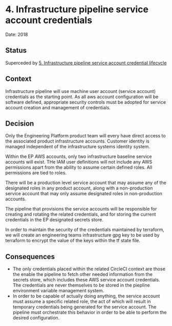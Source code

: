 # 4. Infrastructure pipeline service account credentials

Date: 2018

## Status

Superceded by [5. Infrastructure pipeline service account credential lifecycle](0005-infrastructure-pipeline-service-account-credential-lifecycle.md)

## Context

Infrastructure pipeline will use machine user account (service account) credentials as the starting point. As all aws account configuration will be software defined, appropriate security controls must be adopted for service account creation and management of credentials.  

## Decision

Only the Engineering Platform product team will every have direct access to the associated product infrastructure accounts. Customer identity is managed independent of the infrastructure systems identity system.  

Within the EP AWS accounts, only two infrastructure baseline service accounts will exist. THe IAM user definitions will not include any AWS permissions apart from the ability to assume certain defined roles. All permissions are tied to roles.  

There will be a production level service account that may assume any of the designated roles in any product account, along with a non-production service account that may only assume designated roles in non-production accounts.  

The pipeline that provisions the service accounts will be responsible for creating and rotating the related credentials, and for storing the current credentials in the EP designated secrets store.  

In order to maintain the security of the credentials maintained by terraform, we will create an engineering teams infrastructure gpg key to be used by terraform to encrypt the value of the keys within the tf state file.  

## Consequences

- The only credentials placed within the related CircleCI context are those the enable the pipeline to fetch other needed information from the secrets store, which includes these AWS service account credentials. The credentials are never themselves to be stored in the piepline environment variable management system.  
- In order to be capable of actually doing anything, the service account must assume a specific related role, the act of which will result in temporary credentials being generated for the service account. The pipeline must orchestrate this behavior in order to be able to perform the desired configuration.  
